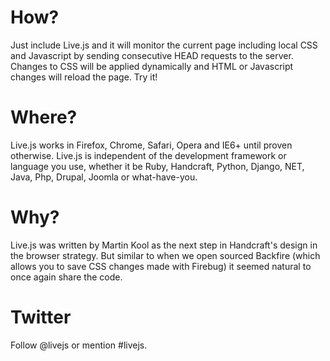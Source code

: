 # How?

Just include Live.js and it will monitor the current page including local CSS and Javascript by sending consecutive HEAD requests to the server. Changes to CSS will be applied dynamically and HTML or Javascript changes will reload the page. Try it!

# Where?

Live.js works in Firefox, Chrome, Safari, Opera and IE6+ until proven otherwise. Live.js is independent of the development framework or language you use, whether it be Ruby, Handcraft, Python, Django, NET, Java, Php, Drupal, Joomla or what-have-you.

# Why?

Live.js was written by Martin Kool as the next step in Handcraft's design in the browser strategy. But similar to when we open sourced Backfire (which allows you to save CSS changes made with Firebug) it seemed natural to once again share the code.

# Twitter

Follow @livejs or mention #livejs.